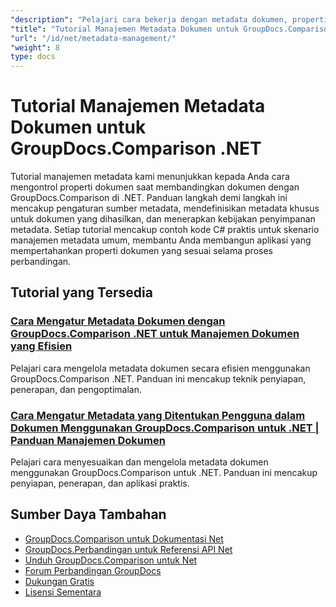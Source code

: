 ```yaml
---
"description": "Pelajari cara bekerja dengan metadata dokumen, properti, dan konfigurasi metadata dalam hasil perbandingan dengan GroupDocs.Comparison untuk .NET."
"title": "Tutorial Manajemen Metadata Dokumen untuk GroupDocs.Comparison .NET"
"url": "/id/net/metadata-management/"
"weight": 8
type: docs
---
```

# Tutorial Manajemen Metadata Dokumen untuk GroupDocs.Comparison .NET

Tutorial manajemen metadata kami menunjukkan kepada Anda cara mengontrol properti dokumen saat membandingkan dokumen dengan GroupDocs.Comparison di .NET. Panduan langkah demi langkah ini mencakup pengaturan sumber metadata, mendefinisikan metadata khusus untuk dokumen yang dihasilkan, dan menerapkan kebijakan penyimpanan metadata. Setiap tutorial mencakup contoh kode C# praktis untuk skenario manajemen metadata umum, membantu Anda membangun aplikasi yang mempertahankan properti dokumen yang sesuai selama proses perbandingan.

## Tutorial yang Tersedia

### [Cara Mengatur Metadata Dokumen dengan GroupDocs.Comparison .NET untuk Manajemen Dokumen yang Efisien](./guide-groupdocs-comparison-net-metadata-setting/)
Pelajari cara mengelola metadata dokumen secara efisien menggunakan GroupDocs.Comparison .NET. Panduan ini mencakup teknik penyiapan, penerapan, dan pengoptimalan.

### [Cara Mengatur Metadata yang Ditentukan Pengguna dalam Dokumen Menggunakan GroupDocs.Comparison untuk .NET | Panduan Manajemen Dokumen](./set-user-defined-metadata-groupdocs-comparison-net/)
Pelajari cara menyesuaikan dan mengelola metadata dokumen menggunakan GroupDocs.Comparison untuk .NET. Panduan ini mencakup penyiapan, penerapan, dan aplikasi praktis.

## Sumber Daya Tambahan

- [GroupDocs.Comparison untuk Dokumentasi Net](https://docs.groupdocs.com/comparison/net/)
- [GroupDocs.Perbandingan untuk Referensi API Net](https://reference.groupdocs.com/comparison/net/)
- [Unduh GroupDocs.Comparison untuk Net](https://releases.groupdocs.com/comparison/net/)
- [Forum Perbandingan GroupDocs](https://forum.groupdocs.com/c/comparison)
- [Dukungan Gratis](https://forum.groupdocs.com/)
- [Lisensi Sementara](https://purchase.groupdocs.com/temporary-license/)